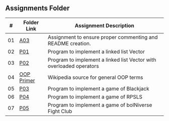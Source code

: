 ##  Assignments Folder

|   #   | Folder Link | Assignment Description |
| :---: | ----------- | ---------------------- |
|   01  |     [A03](A03)     |Assignment to ensure proper commenting and README creation.|
|   02  |     [P01](P01)     |Program to implement a linked list Vector|
|   03  |     [P02](P02)     |Program to implement a linked list Vector with overloaded operators|
|   04  |     [OOP Primer](OOP_Primer) | Wikipedia source for general OOP terms|
|   05  |     [P03](P03)     |Program to implement a game of Blackjack |
|   06  |     [P04](P04)     |Program to implement a game of RPSLS |
|   07  |     [P05](P05)     |Program to implement a game of bolNiverse Fight Club |
